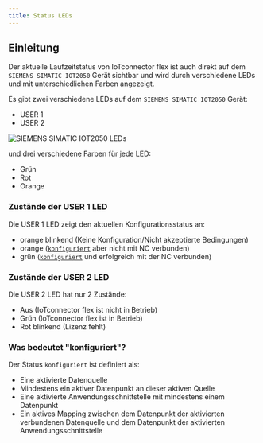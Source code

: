 ```yaml
---
title: Status LEDs
---
```


## Einleitung

Der aktuelle Laufzeitstatus von IoTconnector flex ist auch direkt auf dem `SIEMENS SIMATIC IOT2050` Gerät sichtbar und wird durch verschiedene LEDs und mit unterschiedlichen Farben angezeigt.

Es gibt zwei verschiedene LEDs auf dem `SIEMENS SIMATIC IOT2050` Gerät:

- USER 1
- USER 2

![SIEMENS SIMATIC IOT2050 LEDs](/img/IoT2050Leds.png)

und drei verschiedene Farben für jede LED:

- Grün
- Rot
- Orange

### Zustände der USER 1 LED

Die USER 1 LED zeigt den aktuellen Konfigurationsstatus an:

- orange blinkend (Keine Konfiguration/Nicht akzeptierte Bedingungen)
- orange ([`konfiguriert`](LedStatusDisplay.md#what-does-configured-mean) aber nicht mit NC verbunden)
- grün ([`konfiguriert`](LedStatusDisplay.md#what-does-configured-mean) und erfolgreich mit der NC verbunden)

### Zustände der USER 2 LED

Die USER 2 LED hat nur 2 Zustände:

- Aus (IoTconnector flex ist nicht in Betrieb)
- Grün (IoTconnector flex ist in Betrieb)
- Rot blinkend (Lizenz fehlt)

### Was bedeutet "konfiguriert"?

Der Status `konfiguriert` ist definiert als:

- Eine aktivierte Datenquelle
- Mindestens ein aktiver Datenpunkt an dieser aktiven Quelle
- Eine aktivierte Anwendungsschnittstelle mit mindestens einem Datenpunkt
- Ein aktives Mapping zwischen dem Datenpunkt der aktivierten verbundenen Datenquelle und dem Datenpunkt der aktivierten Anwendungsschnittstelle
